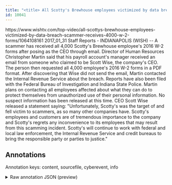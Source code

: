 ```yaml
---
title: "<title> All Scotty's Brewhouse employees victimized by data breach, scammer receives 4,000 W-2 forms   </title>"
id: 10041
---
```


<title> All Scotty's Brewhouse employees victimized by data breach, scammer receives 4,000 W-2 forms   </title>
<source> https://www.wishtv.com/top-video/all-scottys-brewhouse-employees-victimized-by-data-breach-scammer-receives-4000-w-2-forms/1064108161 </source>
<date> 2017_01_31 </date>
<text>
Staff Reports - INDIANAPOLIS (WISH) -- A scammer has received all 4,000 Scotty's Brewhouse employee's 2016 W-2 forms after posing as the CEO through email.
Director of Human Resources Christopher Martin said that his payroll account's manager received an email from someone who claimed to be Scott Wise, the company's CEO. The person then requested all 4,000 employee's 2016 W-2 forms in a PDF format.
After discovering that Wise did not send the email, Martin contacted the Internal Revenue Service about the breach. Reports have also been filed with the Federal Bureau of Investigation and Indiana State Police.
Martin plans on contacting all employees affected about what they can do to protect themselves from unauthorized use of their personal information.
No suspect information has been released at this time.
CEO Scott Wise released a statement saying:
"Unfortunately, Scotty's was the target of and fell victim to scammers, as so many other companies have. Scotty's employees and customers are of tremendous importance to the company and Scotty's regrets any inconvenience to its employees that may result from this scamming incident.  Scotty's will continue to work with federal and local law enforcement, the Internal Revenue Service and credit bureaus to bring the responsible party or parties to justice."
</text>



## Annotations

Annotation keys: content, sourcefile, cyberevent, info

<details>
<summary>Raw annotation JSON (preview)</summary>

```json
{
  "content": "Staff Reports - INDIANAPOLIS (WISH) -- A scammer has received all 4,000 Scotty's Brewhouse employee's 2016 W-2 forms after posing as the CEO through email. Director of Human Resources Christopher Martin said that his payroll account's manager received an email from someone who claimed to be Scott Wise, the company's CEO. The person then requested all 4,000 employee's 2016 W-2 forms in a PDF format. After discovering that Wise did not send the email, Martin contacted the Internal Revenue Service about the breach. Reports have also been filed with the Federal Bureau of Investigation and Indiana State Police. Martin plans on contacting all employees affected about what they can do to protect themselves from unauthorized use of their personal information. No suspect information has been released at this time. CEO Scott Wise released a statement saying: \"Unfortunately, Scotty's was the target of and fell victim to scammers, as so many other companies have. Scotty's employees and customers are of tremendous importance to the company and Scotty's regrets any inconvenience to its employees that may result from this scamming incident.  Scotty's will continue to work with federal and local law enforcement, the Internal Revenue Service and credit bureaus to bring the responsible party or parties to justice.\"",
  "sourcefile": "10041.txt",
  "cyberevent": {
    "hopper": [
      {
        "index": 0,
        "relation": "Same",
        "events": [
          {
            "index": "E2",
            "type": "Attack",
            "realis": "Actual",
            "nugget": {
              "startOffset": 243,
              "index": "T6",
              "endOffset": 251,
              "text": "received"
            },
            "argument": [
              {
                "index": "T7",
                "text": "an email",
                "endOffset": 260,
                "role": {
                  "type": "Tool"
                },
                "startOffset": 252,
                "type": "File"
              },
              {
                "index": "T8",
                "text": "someone",
                "endOffset": 273,
                "role": {
                  "type": "Attacker"
                },
                "startOffset": 266,
                "type": "Person"
              },
              {
                "index": "T11",
                "text": "his payroll account's manager",
                "endOffset": 242,
                "role": {
                  "type": "Victim"
                },
                "startOffset": 213,
                "type": "Person"
              }
            ],
            "subtype": "Phishing"
          },
          {
            "index": "E3",
            "type": "Attack",
            "realis": "Actual",
            "nugget": {
              "startOffset": 278,
              "index": "T9",
              "endOffset": 291,
              "text": "claimed to be"
            },
            "argument": [
              {
                "index": "T10",
                "external_reference": {
                  "dbpediaURI": "http://dbpedia.org/resource/Scott_Wise",
                  "wikidataid": "Q7437537"
                },
                "endOffset": 302,
                "role": {
                  "type": "Trusted-Entity"
                },
                "text": "Scott Wise",
                "startOffset": 292,
                "type": "Person"
              }
            ],
            "subtype": "Phishing"
          },
          {
            "index": "E1",
            "type": "Attack",
            "realis": "Actual",
            "nugget": {
              "startOffset": 123,
              "index": "T2",
              "endOffset": 132,
              "text": "posing as"
            },
            "argument": [
              {
                "index": "T4",
                "external_reference": {
                  "wikidataid": "Q484876"
                },
                "endOffset
```
</details>
